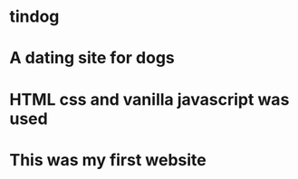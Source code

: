 # tindog
# A dating site for dogs
# HTML css and vanilla javascript was used
# This was my first website
